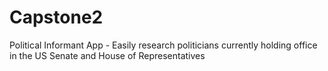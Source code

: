 # Capstone2
Political Informant App - Easily research politicians currently holding office in the US Senate and House of Representatives
